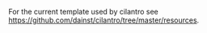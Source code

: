For the current template used by cilantro see https://github.com/dainst/cilantro/tree/master/resources.
